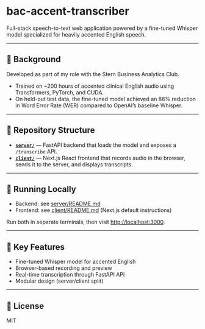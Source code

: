 # bac-accent-transcriber

Full-stack speech-to-text web application powered by a fine-tuned Whisper model specialized for heavily accented English speech.

---

## 📖 Background

Developed as part of my role with the Stern Business Analytics Club.  
- Trained on ~200 hours of accented clinical English audio using Transformers, PyTorch, and CUDA.  
- On held-out test data, the fine-tuned model achieved an 86% reduction in Word Error Rate (WER) compared to OpenAI’s baseline Whisper.

---

## 📂 Repository Structure

- **[`server/`](server/README.md)** — FastAPI backend that loads the model and exposes a `/transcribe` API.  
- **[`client/`](client/README.md)** — Next.js React frontend that records audio in the browser, sends it to the server, and displays transcripts.

---

## 🚀 Running Locally

- Backend: see [server/README.md](server/README.md)  
- Frontend: see [client/README.md](client/README.md) (Next.js default instructions)

Run both in separate terminals, then visit [http://localhost:3000](http://localhost:3000).

---

## 🔑 Key Features
- Fine-tuned Whisper model for accented English  
- Browser-based recording and preview  
- Real-time transcription through FastAPI API  
- Modular design (server/client split)

---

## 📝 License
MIT